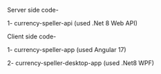 Server side code-

1-  currency-speller-api (used .Net 8 Web API)

Client side code-

1- currency-speller-app (used Angular 17)

2- currency-speller-desktop-app (used .Net8 WPF)
